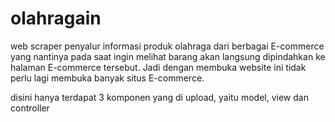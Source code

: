 # olahragain
web scraper penyalur informasi produk olahraga dari berbagai E-commerce yang nantinya pada saat ingin melihat barang akan langsung dipindahkan ke halaman E-commerce tersebut. Jadi dengan membuka website ini tidak perlu lagi membuka banyak situs E-commerce.

disini hanya terdapat 3 komponen yang di upload, yaitu model, view dan controller
